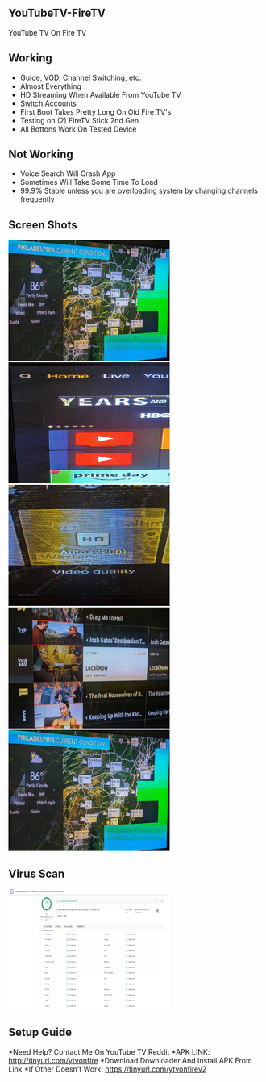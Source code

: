 ## YouTubeTV-FireTV
YouTube TV On Fire TV


## Working
* Guide, VOD, Channel Switching, etc.
* Almost Everything
* HD Streaming When Available From YouTube TV
* Switch Accounts
* First Boot Takes Pretty Long On Old Fire TV's
* Testing on (2) FireTV Stick 2nd Gen
* All Bottons Work On Tested Device

## Not Working
* Voice Search Will Crash App
* Sometimes Will Take Some Time To Load
* 99.9% Stable unless you are overloading system by changing channels frequently

## Screen Shots
<img src="https://raw.githubusercontent.com/MapGuy11/YouTubeTV-FireTV/master/IMG_20190709_135648.jpg" alt="alt text" width="320" height="240">
<img src="https://raw.githubusercontent.com/MapGuy11/YouTubeTV-FireTV/master/IMG_20190709_135706.jpg" alt="alt text" width="320" height="240">
<img src="https://raw.githubusercontent.com/MapGuy11/YouTubeTV-FireTV/master/IMG_20190709_135824.jpg" alt="alt text" width="320" height="240">
<img src="https://raw.githubusercontent.com/MapGuy11/YouTubeTV-FireTV/master/IMG_20190709_135849.jpg" alt="alt text" width="320" height="240">
<img src="https://raw.githubusercontent.com/MapGuy11/YouTubeTV-FireTV/master/IMG_20190709_135648.jpg" alt="alt text" width="320" height="240">

## Virus Scan
<img src="https://raw.githubusercontent.com/MapGuy11/YouTubeTV-FireTV/master/virustotalscan.jpg" alt="alt text" width="320" height="240">

## Setup Guide
*Need Help? Contact Me On YouTube TV Reddit
*APK LINK: http://tinyurl.com/ytvonfire
*Download Downloader And Install APK From Link
*If Other Doesn't Work: https://tinyurl.com/ytvonfirev2

